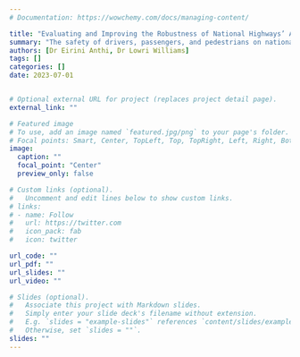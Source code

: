 ```yaml
---
# Documentation: https://wowchemy.com/docs/managing-content/

title: "Evaluating and Improving the Robustness of National Highways’ AI-based Systems"
summary: "The safety of drivers, passengers, and pedestrians on national highways is critical, but increasing traffic volume has led to a rise in accidents and fatalities. This project investigates the trustworthiness of applying AI in intelligent transport systems, and subsequently proposes a comprehensive framework for evaluating the performance and robustness of AI systems for intelligent roads."
authors: [Dr Eirini Anthi, Dr Lowri Williams]
tags: []
categories: []
date: 2023-07-01


# Optional external URL for project (replaces project detail page).
external_link: ""

# Featured image
# To use, add an image named `featured.jpg/png` to your page's folder.
# Focal points: Smart, Center, TopLeft, Top, TopRight, Left, Right, BottomLeft, Bottom, BottomRight.
image:
  caption: ""
  focal_point: "Center"
  preview_only: false

# Custom links (optional).
#   Uncomment and edit lines below to show custom links.
# links:
# - name: Follow
#   url: https://twitter.com
#   icon_pack: fab
#   icon: twitter

url_code: ""
url_pdf: ""
url_slides: ""
url_video: ""

# Slides (optional).
#   Associate this project with Markdown slides.
#   Simply enter your slide deck's filename without extension.
#   E.g. `slides = "example-slides"` references `content/slides/example-slides.md`.
#   Otherwise, set `slides = ""`.
slides: ""
---
```

